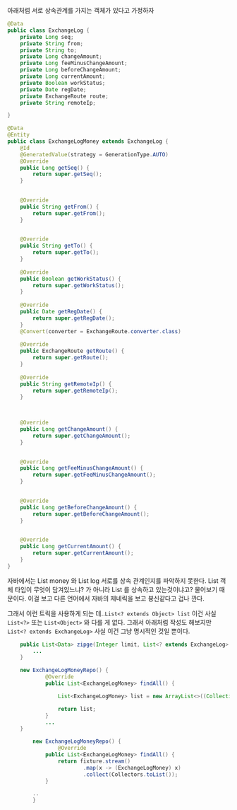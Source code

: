 

아래처럼 서로 상속관계를 가지는 객체가 있다고 가정하자

```java
@Data
public class ExchangeLog {
    private Long seq;
    private String from;
    private String to;
    private Long changeAmount;
    private Long feeMinusChangeAmount;
    private Long beforeChangeAmount;
    private Long currentAmount;
    private Boolean workStatus;
    private Date regDate;
    private ExchangeRoute route;
    private String remoteIp;

}
```

```java
@Data
@Entity
public class ExchangeLogMoney extends ExchangeLog {
    @Id
    @GeneratedValue(strategy = GenerationType.AUTO)
    @Override
    public Long getSeq() {
        return super.getSeq();
    }

    
    @Override
    public String getFrom() {
        return super.getFrom();
    }

    
    @Override
    public String getTo() {
        return super.getTo();
    }
    
    @Override
    public Boolean getWorkStatus() {
        return super.getWorkStatus();
    }
    
    @Override
    public Date getRegDate() {
        return super.getRegDate();
    }
    @Convert(converter = ExchangeRoute.converter.class)
    
    @Override
    public ExchangeRoute getRoute() {
        return super.getRoute();
    }
    
    @Override
    public String getRemoteIp() {
        return super.getRemoteIp();
    }


    
    @Override
    public Long getChangeAmount() {
        return super.getChangeAmount();
    }

    
    @Override
    public Long getFeeMinusChangeAmount() {
        return super.getFeeMinusChangeAmount();
    }

    
    @Override
    public Long getBeforeChangeAmount() {
        return super.getBeforeChangeAmount();
    }

    
    @Override
    public Long getCurrentAmount() {
        return super.getCurrentAmount();
    }
}
```
   

자바에서는 List<ExchangeLogMoney> money 와 List<ExchangeLog> log 서로를 상속 관계인지를 파악하지 못한다. List 객체 타입이 무엇이 담겨있느냐? 가 아니라 List 를 상속하고 있는것이냐고? 물어보기 때문이다. 이걸 보고 다른 언어에서 자바의 제네릭을 보고 븅신같다고 겁나 깐다.

그래서 이런 트릭을 사용하게 되는 데..```List<? extends Object> list``` 이건 사실 ```List<?>``` 또는 ```List<Object>``` 와 다를 게 없다. 그래서 아래처럼 작성도 해보지만 ```List<? extends ExchangeLog>```  사실 이건 그냥 명시적인 것일 뿐이다.

```java
    public List<Data> zipge(Integer limit, List<? extends ExchangeLog> list) {
        ...
    }
```


```java
    new ExchangeLogMoneyRepo() {
            @Override
            public List<ExchangeLogMoney> findAll() {

                List<ExchangeLogMoney> list = new ArrayList<>((Collection<? extends ExchangeLogMoney>) fixture);

                return list;
            }
            ...
    }
```

```java
        new ExchangeLogMoneyRepo() {
                @Override
            public List<ExchangeLogMoney> findAll() {
                return fixture.stream()
                        .map(x -> (ExchangeLogMoney) x)
                        .collect(Collectors.toList());
            }

        ..
        }

```
